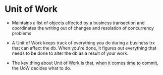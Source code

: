# Unit of Work

- Maintains a list of objects affected by a business transaction and coordinates
  the writing out of changes and resolation of concurrency problems

- A Unit of Work keeps track of everything you do during a business trx that can
  affect the db. When you're done, it figures out everything that needs to be
  done to alter the db as a result of your work.

- The key thing about Unit of Work is that, when it comes time to commit, the
  UoW decides what to do.

